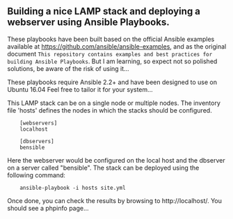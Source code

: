 Building a nice LAMP stack and deploying a webserver using Ansible Playbooks.
-------------------------------------------

These playbooks have been built based on the official Ansible examples available at
https://github.com/ansible/ansible-examples, and as the original document
`This repository contains examples and best practices for building Ansible Playbooks`.
But I am learning, so expect not so polished solutions, be aware of the risk of using it...

These playbooks require Ansible 2.2+ and have been designed to use on Ubuntu 16.04
Feel free to tailor it for your system...

This LAMP stack can be on a single node or multiple nodes. The inventory file
'hosts' defines the nodes in which the stacks should be configured.

        [webservers]
        localhost

        [dbservers]
        bensible

Here the webserver would be configured on the local host and the dbserver on a
server called "bensible". The stack can be deployed using the following
command:

        ansible-playbook -i hosts site.yml

Once done, you can check the results by browsing to http://localhost/.
You should see a phpinfo page...
